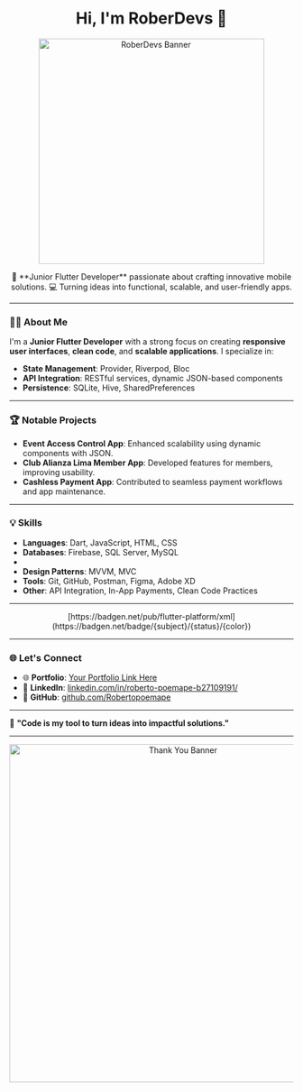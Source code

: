 <div align='center'> 
  <h1>Hi, I'm RoberDevs 👋</h1>
  <img src='https://via.placeholder.com/300x150.png?text=RoberDevs+Banner' alt='RoberDevs Banner' width='400'>

  <p>
    🚀 **Junior Flutter Developer** passionate about crafting innovative mobile solutions.  
    💻 Turning ideas into functional, scalable, and user-friendly apps.  
  </p>
</div>

---

### 👨‍💻 About Me
I'm a **Junior Flutter Developer** with a strong focus on creating **responsive user interfaces**, **clean code**, and **scalable applications**. I specialize in:

- **State Management**: Provider, Riverpod, Bloc  
- **API Integration**: RESTful services, dynamic JSON-based components  
- **Persistence**: SQLite, Hive, SharedPreferences  

---

### 🏆 Notable Projects
- **Event Access Control App**: Enhanced scalability using dynamic components with JSON.  
- **Club Alianza Lima Member App**: Developed features for members, improving usability.  
- **Cashless Payment App**: Contributed to seamless payment workflows and app maintenance.

---

### 💡 Skills
- **Languages**: Dart, JavaScript, HTML, CSS  
- **Databases**: Firebase, SQL Server, MySQL
- 
- **Design Patterns**: MVVM, MVC  
- **Tools**: Git, GitHub, Postman, Figma, Adobe XD  
- **Other**: API Integration, In-App Payments, Clean Code Practices  

---

<div align='center'> 
[https://badgen.net/pub/flutter-platform/xml](https://badgen.net/badge/{subject}/{status}/{color})

</div>

---

### 🌐 Let's Connect
- 🌐 **Portfolio**: [Your Portfolio Link Here](#)  
- 💼 **LinkedIn**: [linkedin.com/in/roberto-poemape-b27109191/](https://www.linkedin.com/in/roberto-poemape-b27109191/)  
- 📂 **GitHub**: [github.com/Robertopoemape](https://github.com/Robertopoemape)  

---

💬 **"Code is my tool to turn ideas into impactful solutions."**

---

<div align='center'> 
  <img src='https://via.placeholder.com/600x200.png?text=Thank+You+for+visiting!' alt='Thank You Banner' width='600'>
</div>
